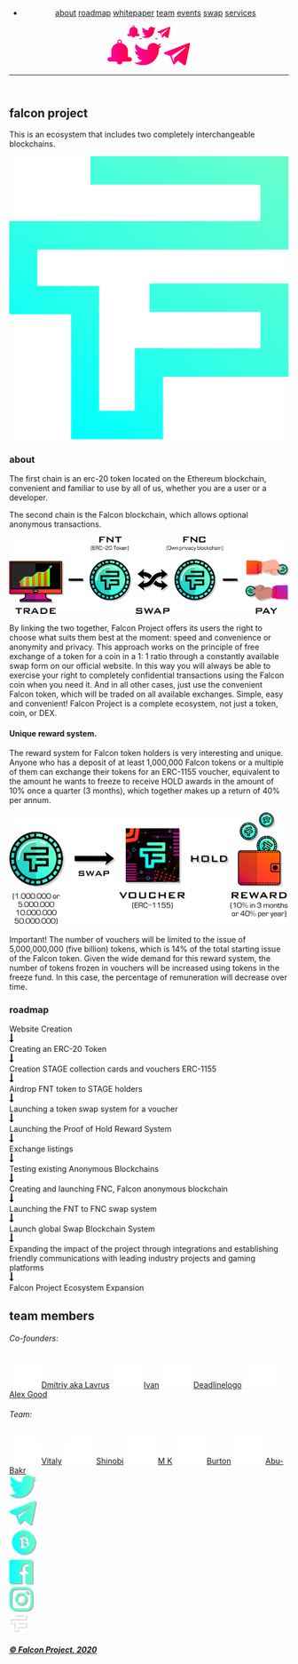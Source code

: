 <!DOCTYPE html>
<html lang="en">
<head>
  <meta charset="UTF-8">
  <meta name="viewport" content="width=device-width, initial-scale=1.0">
  <meta http-equiv="X-UA-Compatible" content="ie=edge">
  <link rel="stylesheet" href="css/main.css">
  <link rel="stylesheet" href="https://cdnjs.cloudflare.com/ajax/libs/animate.css/4.0.0/animate.min.css"/>
  <link rel="shortcut icon" href="" type="image/x-icon">
  <script src="https://code.jquery.com/jquery-3.5.1.min.js" integrity="sha256-9/aliU8dGd2tb6OSsuzixeV4y/faTqgFtohetphbbj0=" crossorigin="anonymous"></script>
  <title>Falcon Project</title>
</head>
<body>
  <div class="wrapper">
    <div class="wrapper__background">
      <div class="wrapper__background__left">
      </div>
      <div class="wrapper__background__right">
      </div>
    </div>
    <header class="header">
      <div class="header__container">
        <nav class="nav__menu">
          <div class="nav__menu__list">
            <ul class="nav__menu__list-item">
              <li>
                <a href="#article" class="item__link">about</a>
                <a href="#roadmap" class="item__link">roadmap</a>
                <a href="#" target="_blank" class="item__link">whitepaper</a>
                <a href="#team" class="item__link">team</a>
                <a href="#" target="_blank" class="item__link">events</a>
                <a href="#" target="_blank" class="item__link">swap</a>
                <a href="#" target="_blank" class="item__link">services</a>
              </li>
            </ul>
          </div>
          <div class="nav__menu__links">
            <a href="https://t.me/Falcon_announcement">
              <svg width="22" height="23" viewBox="0 0 22 23" fill="none" xmlns="http://www.w3.org/2000/svg">
              <path id="link-1" fill-rule="evenodd" clip-rule="evenodd" d="M8.46429 19.7225V19.8279C8.46429 21.199 9.60714 22.324 11 22.324C12.3929 22.324 13.5357 21.199 13.5357 19.8279V19.7225H13.75H20C21.1071 19.7225 22 18.8436 22 17.7537C22 16.6639 21.1071 15.7498 20 15.7498H19.4643H19.4286H18.7857C18.6071 15.4686 18.5 15.117 18.5 14.7655V10.371C18.5 6.96087 16.1786 4.04293 12.8214 3.19919C12.7857 3.19919 12.7143 3.16403 12.7143 3.09372C12.6786 3.02341 12.6786 2.98825 12.7143 2.91794C12.8929 2.63669 13 2.28513 13 1.93357C13 0.843741 12.1071 0 11 0C9.89286 0 9.03572 0.843741 9.03572 1.93357C9.03572 2.28513 9.10714 2.63669 9.28572 2.91794C9.32143 2.98825 9.32143 3.02341 9.32143 3.09372C9.28572 3.16403 9.21429 3.19919 9.17857 3.19919C5.82143 4.04293 3.5 6.96087 3.5 10.371V14.7655C3.5 15.117 3.39286 15.4686 3.21429 15.7498H2.57143H2.03571C0.928571 15.7498 0 16.6639 0 17.7537C0 18.8436 0.928571 19.7225 2.03571 19.7225H8.28572H8.46429ZM12.0714 1.93357C12.0714 2.53122 11.6071 2.98825 11 2.98825C10.3929 2.98825 9.92857 2.53122 9.92857 1.93357C9.92857 1.33592 10.3929 0.878897 11 0.878897C11.6071 0.878897 12.0714 1.33592 12.0714 1.93357Z" fill="url(#paint0_linear)"/>
              <defs>
              <linearGradient id="paint0_linear" x1="-4.78733e-08" y1="17.7052" x2="21.6303" y2="17.1012" gradientUnits="userSpaceOnUse">
              <stop stop-color="#FF00A8"/>
              <stop offset="1" stop-color="#FF003D"/>
              </linearGradient>
              </defs>
              </svg>
            </a>
            <a href="https://twitter.com/Falcon_SBS">
              <svg width="25" height="20" viewBox="0 0 25 20" fill="none" xmlns="http://www.w3.org/2000/svg">
              <path id="link-2" fill-rule="evenodd" clip-rule="evenodd" d="M12.3039 6.21687C8.03922 5.9759 4.26471 4 1.71569 0.915663C1.27451 1.68675 1.02941 2.55422 1.02941 3.46988C1.02941 5.20482 1.96078 6.74699 3.33333 7.66265C2.5 7.66265 1.66667 7.42169 0.980392 7.03614V7.08434C0.980392 9.54217 2.7451 11.5663 5.09804 12.0482C4.65686 12.1446 4.21569 12.241 3.77451 12.241C3.43137 12.241 3.08824 12.1928 2.79412 12.1446C3.43137 14.1205 5.34314 15.6145 7.59804 15.6145C5.83333 17.012 3.62745 17.7831 1.22549 17.7831C0.784314 17.7831 0.392157 17.7831 0 17.7349C2.2549 19.1807 4.95098 20 7.84314 20C17.3039 20 22.451 12.2892 22.451 5.63855V4.96386C23.4314 4.28916 24.3137 3.37349 25 2.36145C24.0686 2.74699 23.0882 3.03614 22.0588 3.18072C23.1373 2.55422 23.9216 1.54217 24.3137 0.385542C23.3333 0.963855 22.2059 1.3494 21.0784 1.59036C20.1471 0.626506 18.7745 0 17.3039 0C14.4608 0 12.1569 2.26506 12.1569 5.06024C12.1569 5.44578 12.2059 5.83133 12.3039 6.21687Z" fill="url(#paint0_linear)"/>
              <defs>
              <linearGradient id="paint0_linear" x1="-5.44015e-08" y1="15.8621" x2="24.5683" y2="14.9919" gradientUnits="userSpaceOnUse">
              <stop stop-color="#FF00A8"/>
              <stop offset="1" stop-color="#FF003D"/>
              </linearGradient>
              </defs>
              </svg>
            </a>
            <a href="https://t.me/Falcon_official">
              <svg width="24" height="20" viewBox="0 0 24 20" fill="none" xmlns="http://www.w3.org/2000/svg">
              <path id="link-3" fill-rule="evenodd" clip-rule="evenodd" d="M19.2031 4.41023L9.28466 13.2206L9.05612 14.4343L8.82759 16.8616L6.9079 11.4225L18.746 4.00567C18.746 4.00567 19.4773 3.55616 19.4773 4.00567C19.4773 4.00567 19.6144 4.05062 19.2031 4.41023ZM21.8084 0.229806L0.874572 8.276C0.874572 8.276 -0.0852757 8.6356 0.00613834 9.21996C0.0518453 9.84927 0.874572 10.119 0.874572 10.119L5.6281 11.6923L8.59905 19.4687C8.8733 19.6036 9.14754 19.3788 9.14754 19.3788L12.667 15.9626L17.8319 19.8283C19.2945 20.4577 19.7973 19.1541 19.7973 19.1541L23.5452 0.724264C23.5452 -0.534358 21.8084 0.229806 21.8084 0.229806Z" fill="url(#paint0_linear)"/>
              <defs>
              <linearGradient id="paint0_linear" x1="-7.25744e-08" y1="15.8621" x2="23.1419" y2="15.0901" gradientUnits="userSpaceOnUse">
              <stop stop-color="#FF00A8"/>
              <stop offset="1" stop-color="#FF003D"/>
              </linearGradient>
              </defs>
              </svg>
            </a>
          </div>
        </nav>
      </div>
      <div class="nav__menu__links-media">
        <a href="http://facebook.com/103578471206969/" target="_blank"><img src="source/1stPage/fb.svg" alt=""></a>
        <a href="https://twitter.com/Falcon_SBS" target="_blank"><img src="source/1stPage/twitter.svg" alt=""></a>
        <a href="https://t.me/Falcon_official" target="_blank"><img src="source/1stPage/tg.svg" alt=""></a>
      </div>
      <div class="nav__container__burger">
        <span></span>
        <span></span>
        <span></span>
      </div>
      <hr class="header__border">
    </header>
    <a class="anchor" id="top"></a>
    <div class="container">
      <section class="section">
        <div class="section__container">
          <div class="main">
            <div class="main__head">
              <div class="main__head__header">
                <h1>falcon project</h1>
              </div>
              <div class="main__head__description">
                <p>This is an ecosystem that includes two completely interchangeable   blockchains.</p>
              </div>
            </div>
            <div class="main__head__logo">
              <img src="source/1stPage/fplogo.svg" alt="Logo">
            </div>
          </div>
        </div>
      </section>
      <article class="article">
        <a class="anchor" id="article"></a>
        <div class="article__container">
          <div class="article__about">
            <div class="article__about__title">
              <h3>about</h3>
            </div>
            <div class="article__about__header">
              <div class="article__about__header-first">
                <p class="about__header__description">The
                   <span class="about__header__description-uppercase">first chain</span> is an erc-20 token located on the Ethereum blockchain, convenient and familiar to use by all of us, whether you are a user or a developer.</p>
              </div>
              <div class="article__about__header-second">
                <p class="about__header__description">The
                  <span class="about__header__description-uppercase">second chain</span> is the Falcon blockchain, which allows optional anonymous transactions.</p>
              </div>
            </div>
            <div class="article__about__header__image">
                <img src="source/1stPage/about.png" alt="About">
            </div>
            <div class="article__about__header-article">
              <p class="about__article__text">
                  By linking the two together, Falcon Project offers its users the right to choose what suits them best at the moment: speed and convenience or anonymity and privacy. This approach works on the principle of free exchange of a token for a coin in a 1: 1 ratio through a constantly available swap form on our official website. In this way you will always be able to exercise your right to completely confidential transactions using the Falcon coin when you need it. And in all other cases, just use the convenient Falcon token, which will be traded on all available exchanges. Simple, easy and convenient!
                  Falcon Project is a complete ecosystem, not just a token, coin, or DEX.
              </p>
            </div>
            <div class="article__about__footer">
              <div class="article__about__footer-reward">
                <div class="reward__title">
                  <h4>Unique reward system.</h4>
                </div>
                <p class="about__footer__description">
                  The reward system for Falcon token holders is very interesting and unique. Anyone who has a deposit of at least 1,000,000 Falcon tokens or a multiple of them can exchange their tokens for an ERC-1155 voucher, equivalent to the amount he wants to freeze to receive HOLD awards in the amount of 10% once a quarter (3 months), which together makes up a return of 40% per annum.
                </p>
              </div>
              <div class="article__about__footer-image">
                <img src="source/1stPage/reward.png" alt="reward">
              </div>
              <div class="article__about__footer-important">
                <p><span class="about__header__description-uppercase">Important! </span> The number of vouchers will be limited to the issue of 5,000,000,000 (five billion) tokens, which is 14% of the total starting issue of the Falcon token. Given the wide demand for this reward system, the number of tokens frozen in vouchers will be increased using tokens in the freeze fund. In this case, the percentage of remuneration will decrease over time.</p>
              </div>
            </div>
          </div>
        </div>
        <a class="anchor" id="roadmap"></a>
        <div class="article__roadmap">
          <div class="article__roadmap__container">
            <div class="article__roadmap__title">
            <h3>roadmap</h3>
            </div>
            <div class="article__roadmap__description">
              <div class="article__roadmap__description-items">Website Creation</div>
              <svg width="8" height="16" viewBox="0 0 8 16" fill="none" xmlns="http://www.w3.org/2000/svg">
              <path d="M5 12.01L5 -7.62939e-06L3 -7.62939e-06L3 12.01L4.76837e-07 12.01L4 16L8 12.01L5 12.01V12.01Z" fill="black"/>
              </svg>
              <div class="article__roadmap__description-items">Creating an ERC-20 Token</div>
              <svg width="8" height="16" viewBox="0 0 8 16" fill="none" xmlns="http://www.w3.org/2000/svg">
              <path d="M5 12.01L5 -7.62939e-06L3 -7.62939e-06L3 12.01L4.76837e-07 12.01L4 16L8 12.01L5 12.01V12.01Z" fill="black"/>
              </svg>
              <div class="article__roadmap__description-items">Creation STAGE collection cards and vouchers ERC-1155</div>
              <svg width="8" height="16" viewBox="0 0 8 16" fill="none" xmlns="http://www.w3.org/2000/svg">
              <path d="M5 12.01L5 -7.62939e-06L3 -7.62939e-06L3 12.01L4.76837e-07 12.01L4 16L8 12.01L5 12.01V12.01Z" fill="black"/>
              </svg>
              <div class="article__roadmap__description-items">Airdrop FNT token to STAGE holders</div>
              <svg width="8" height="16" viewBox="0 0 8 16" fill="none" xmlns="http://www.w3.org/2000/svg">
              <path d="M5 12.01L5 -7.62939e-06L3 -7.62939e-06L3 12.01L4.76837e-07 12.01L4 16L8 12.01L5 12.01V12.01Z" fill="black"/>
              </svg>
              <div class="article__roadmap__description-items">Launching a token swap system for a voucher</div>
              <svg width="8" height="16" viewBox="0 0 8 16" fill="none" xmlns="http://www.w3.org/2000/svg">
              <path d="M5 12.01L5 -7.62939e-06L3 -7.62939e-06L3 12.01L4.76837e-07 12.01L4 16L8 12.01L5 12.01V12.01Z" fill="black"/>
              </svg>
              <div class="article__roadmap__description-items">Launching the Proof of Hold Reward System</div>
              <svg width="8" height="16" viewBox="0 0 8 16" fill="none" xmlns="http://www.w3.org/2000/svg">
              <path d="M5 12.01L5 -7.62939e-06L3 -7.62939e-06L3 12.01L4.76837e-07 12.01L4 16L8 12.01L5 12.01V12.01Z" fill="black"/>
              </svg>
              <div class="article__roadmap__description-items">Exchange listings</div>
              <svg width="8" height="16" viewBox="0 0 8 16" fill="none" xmlns="http://www.w3.org/2000/svg">
              <path d="M5 12.01L5 -7.62939e-06L3 -7.62939e-06L3 12.01L4.76837e-07 12.01L4 16L8 12.01L5 12.01V12.01Z" fill="black"/>
              </svg>
              <div class="article__roadmap__description-items">Testing existing Anonymous Blockchains</div>
              <svg width="8" height="16" viewBox="0 0 8 16" fill="none" xmlns="http://www.w3.org/2000/svg">
              <path d="M5 12.01L5 -7.62939e-06L3 -7.62939e-06L3 12.01L4.76837e-07 12.01L4 16L8 12.01L5 12.01V12.01Z" fill="black"/>
              </svg>
              <div class="article__roadmap__description-items">Creating and launching FNC, Falcon anonymous blockchain</div>
              <svg width="8" height="16" viewBox="0 0 8 16" fill="none" xmlns="http://www.w3.org/2000/svg">
              <path d="M5 12.01L5 -7.62939e-06L3 -7.62939e-06L3 12.01L4.76837e-07 12.01L4 16L8 12.01L5 12.01V12.01Z" fill="black"/>
              </svg>
              <div class="article__roadmap__description-items">Launching the FNT to FNC swap system</div>
              <svg width="8" height="16" viewBox="0 0 8 16" fill="none" xmlns="http://www.w3.org/2000/svg">
              <path d="M5 12.01L5 -7.62939e-06L3 -7.62939e-06L3 12.01L4.76837e-07 12.01L4 16L8 12.01L5 12.01V12.01Z" fill="black"/>
              </svg>
              <div class="article__roadmap__description-items">Launch global Swap Blockchain System</div>
              <svg width="8" height="16" viewBox="0 0 8 16" fill="none" xmlns="http://www.w3.org/2000/svg">
              <path d="M5 12.01L5 -7.62939e-06L3 -7.62939e-06L3 12.01L4.76837e-07 12.01L4 16L8 12.01L5 12.01V12.01Z" fill="black"/>
              </svg>
              <div class="article__roadmap__description-items">Expanding the impact of the project through integrations and establishing friendly communications with leading industry projects and gaming platforms</div>
              <svg width="8" height="16" viewBox="0 0 8 16" fill="none" xmlns="http://www.w3.org/2000/svg">
              <path d="M5 12.01L5 -7.62939e-06L3 -7.62939e-06L3 12.01L4.76837e-07 12.01L4 16L8 12.01L5 12.01V12.01Z" fill="black"/>
              </svg>
              <div class="article__roadmap__description-items">Falcon Project Ecosystem Expansion</div>
            </div>
          </div>
        </div>
      </article>
    </div>
    <div class="team__members">
      <a name="about" class="anchor" id="team"></a>
      <div class="team__community__title">
        <h2>team members</h2>
      </div>
      <div class="team__members__list">
        <div class="team__members-list-admins">
          <div class="team">
            <h6>Co-founders:</h6>
          </div>
          <div class="team-links">
            <a href="https://twitter.com/lavrus_crypto"><img class="team-links-twitter" src="source/1stPage/twitterfoot.svg">Dmitriy aka Lavrus</a>
            <a href="https://twitter.com/Falcon_Pr0ject"><img class="team-links-twitter" src="source/1stPage/twitterfoot.svg">Ivan</a>
            <a href="https://twitter.com/deadlinelogo"><img class="team-links-twitter" src="source/1stPage/twitterfoot.svg">Deadlinelogo</a>
            <a href="https://twitter.com/agud_falcon"><img class="team-links-twitter" src="source/1stPage/twitterfoot.svg">Alex Good</a>
          </div>
        </div>
        <div class="team__members-list-helpers">
          <div class="team">
            <h6>Team:</h6>
          </div>
          <div class="team-links">
            <a href="https://twitter.com/vi_taly"><img class="team-links-twitter" src="source/1stPage/twitterfoot.svg">Vitaly</a>
            <a href="https://twitter.com/shinobi_win"><img class="team-links-twitter" src="source/1stPage/twitterfoot.svg">Shinobi</a>
            <a href="https://twitter.com/1mkoma"><img class="team-links-twitter" src="source/1stPage/twitterfoot.svg">M K</a>
            <a href="https://twitter.com/Falcon_SBS"><img class="team-links-twitter" src="source/1stPage/twitterfoot.svg">Burton</a>
            <a href="https://twitter.com/Abubakr101?s=09"><img class="team-links-twitter" src="source/1stPage/twitterfoot.svg">Abu-Bakr</a>
          </div>
        </div>
      </div>
    </div>
    <footer class="footer">
      <div class="footer__container">
        <div class="footer__upper">
          <div class="footer__upper__social">
            <a href="#" target="_blank"><img src="source/footer/twitter.png" alt="twitter"></a>
          </div>
          <div class="footer__upper__social">
            <a href="#" target="_blank"><img src="source/footer/tg.png" alt="twitter"></a>
          </div>
          <div class="footer__upper__social">
            <a href="#" target="_blank"><img src="source/footer/bitcoin.png" alt="twitter"></a>
          </div>
          <div class="footer__upper__social">
            <a href="#" target="_blank"><img src="source/footer/fb.png" alt="twitter"></a>
          </div>
          <div class="footer__upper__social">
            <a href="#" target="_blank"><img src="source/footer/instagram.png" alt="twitter"></a>
          </div>
        </div>
        <div class="footer__lower">
          <a href="#top">
          <div class="footer__lower__logo">
            <img src="source/footer/falconlogo.png" alt="Falcon's Logo">
          </div>
          <div class="footer__lower__text">
            <h5>© Falcon Project, 2020</h5>
          </div>
          </a>
        </div>
      </div>
    </footer>
  </div>
<script src="js/script.js"></script>
</body>
</html>

